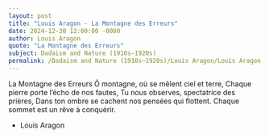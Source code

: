 ```yaml
---
layout: post
title: "Louis Aragon - La Montagne des Erreurs"
date: 2024-12-30 12:00:00 -0000
author: Louis Aragon
quote: "La Montagne des Erreurs"
subject: Dadaism and Nature (1910s–1920s)
permalink: /Dadaism and Nature (1910s–1920s)/Louis Aragon/Louis Aragon - La Montagne des Erreurs
---
```


La Montagne des Erreurs
Ô montagne, où se mêlent ciel et terre,
Chaque pierre porte l’écho de nos fautes,
Tu nous observes, spectatrice des prières,
Dans ton ombre se cachent nos pensées qui flottent.
Chaque sommet est un rêve à conquérir.


- Louis Aragon
